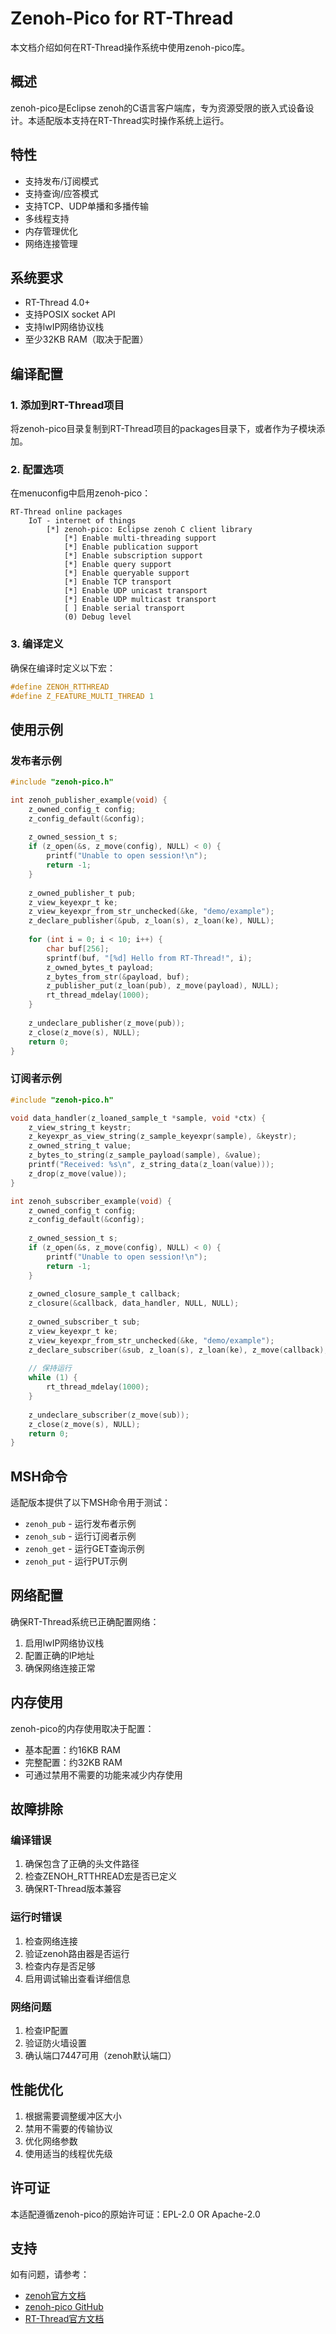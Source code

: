 # Zenoh-Pico for RT-Thread

本文档介绍如何在RT-Thread操作系统中使用zenoh-pico库。

## 概述

zenoh-pico是Eclipse zenoh的C语言客户端库，专为资源受限的嵌入式设备设计。本适配版本支持在RT-Thread实时操作系统上运行。

## 特性

- 支持发布/订阅模式
- 支持查询/应答模式
- 支持TCP、UDP单播和多播传输
- 多线程支持
- 内存管理优化
- 网络连接管理

## 系统要求

- RT-Thread 4.0+
- 支持POSIX socket API
- 支持lwIP网络协议栈
- 至少32KB RAM（取决于配置）

## 编译配置

### 1. 添加到RT-Thread项目

将zenoh-pico目录复制到RT-Thread项目的packages目录下，或者作为子模块添加。

### 2. 配置选项

在menuconfig中启用zenoh-pico：

```
RT-Thread online packages
    IoT - internet of things
        [*] zenoh-pico: Eclipse zenoh C client library
            [*] Enable multi-threading support
            [*] Enable publication support
            [*] Enable subscription support
            [*] Enable query support
            [*] Enable queryable support
            [*] Enable TCP transport
            [*] Enable UDP unicast transport
            [*] Enable UDP multicast transport
            [ ] Enable serial transport
            (0) Debug level
```

### 3. 编译定义

确保在编译时定义以下宏：

```c
#define ZENOH_RTTHREAD
#define Z_FEATURE_MULTI_THREAD 1
```

## 使用示例

### 发布者示例

```c
#include "zenoh-pico.h"

int zenoh_publisher_example(void) {
    z_owned_config_t config;
    z_config_default(&config);
    
    z_owned_session_t s;
    if (z_open(&s, z_move(config), NULL) < 0) {
        printf("Unable to open session!\n");
        return -1;
    }
    
    z_owned_publisher_t pub;
    z_view_keyexpr_t ke;
    z_view_keyexpr_from_str_unchecked(&ke, "demo/example");
    z_declare_publisher(&pub, z_loan(s), z_loan(ke), NULL);
    
    for (int i = 0; i < 10; i++) {
        char buf[256];
        sprintf(buf, "[%d] Hello from RT-Thread!", i);
        z_owned_bytes_t payload;
        z_bytes_from_str(&payload, buf);
        z_publisher_put(z_loan(pub), z_move(payload), NULL);
        rt_thread_mdelay(1000);
    }
    
    z_undeclare_publisher(z_move(pub));
    z_close(z_move(s), NULL);
    return 0;
}
```

### 订阅者示例

```c
#include "zenoh-pico.h"

void data_handler(z_loaned_sample_t *sample, void *ctx) {
    z_view_string_t keystr;
    z_keyexpr_as_view_string(z_sample_keyexpr(sample), &keystr);
    z_owned_string_t value;
    z_bytes_to_string(z_sample_payload(sample), &value);
    printf("Received: %s\n", z_string_data(z_loan(value)));
    z_drop(z_move(value));
}

int zenoh_subscriber_example(void) {
    z_owned_config_t config;
    z_config_default(&config);
    
    z_owned_session_t s;
    if (z_open(&s, z_move(config), NULL) < 0) {
        printf("Unable to open session!\n");
        return -1;
    }
    
    z_owned_closure_sample_t callback;
    z_closure(&callback, data_handler, NULL, NULL);
    
    z_owned_subscriber_t sub;
    z_view_keyexpr_t ke;
    z_view_keyexpr_from_str_unchecked(&ke, "demo/example");
    z_declare_subscriber(&sub, z_loan(s), z_loan(ke), z_move(callback), NULL);
    
    // 保持运行
    while (1) {
        rt_thread_mdelay(1000);
    }
    
    z_undeclare_subscriber(z_move(sub));
    z_close(z_move(s), NULL);
    return 0;
}
```

## MSH命令

适配版本提供了以下MSH命令用于测试：

- `zenoh_pub` - 运行发布者示例
- `zenoh_sub` - 运行订阅者示例  
- `zenoh_get` - 运行GET查询示例
- `zenoh_put` - 运行PUT示例

## 网络配置

确保RT-Thread系统已正确配置网络：

1. 启用lwIP网络协议栈
2. 配置正确的IP地址
3. 确保网络连接正常

## 内存使用

zenoh-pico的内存使用取决于配置：

- 基本配置：约16KB RAM
- 完整配置：约32KB RAM
- 可通过禁用不需要的功能来减少内存使用

## 故障排除

### 编译错误

1. 确保包含了正确的头文件路径
2. 检查ZENOH_RTTHREAD宏是否已定义
3. 确保RT-Thread版本兼容

### 运行时错误

1. 检查网络连接
2. 验证zenoh路由器是否运行
3. 检查内存是否足够
4. 启用调试输出查看详细信息

### 网络问题

1. 检查IP配置
2. 验证防火墙设置
3. 确认端口7447可用（zenoh默认端口）

## 性能优化

1. 根据需要调整缓冲区大小
2. 禁用不需要的传输协议
3. 优化网络参数
4. 使用适当的线程优先级

## 许可证

本适配遵循zenoh-pico的原始许可证：EPL-2.0 OR Apache-2.0

## 支持

如有问题，请参考：
- [zenoh官方文档](https://zenoh.io/)
- [zenoh-pico GitHub](https://github.com/eclipse-zenoh/zenoh-pico)
- [RT-Thread官方文档](https://www.rt-thread.org/)